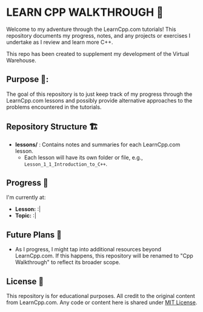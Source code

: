 # LEARN CPP WALKTHROUGH 🚶

Welcome to my adventure through the LearnCpp.com tutorials! This repository documents my progress, notes, and any projects or exercises I undertake as I review and learn more C++. 

This repo has been created to supplement my development of the Virtual Warehouse.

## Purpose 🎯:

The goal of this repository is to just keep track of my progress through the LearnCpp.com lessons and possibly provide alternative approaches to the problems encountered in the tutorials.

## Repository Structure 🏗️

- **lessons/** : Contains notes and summaries for each LearnCpp.com lesson.
  - Each lesson will have its own folder or file, e.g., `Lesson_1_1_Introduction_to_C++`.

## Progress 🚧

I'm currently at:
- **Lesson:** :|
- **Topic:** :|

## Future Plans 📆

- As I progress, I might tap into additional resources beyond LearnCpp.com. If this happens, this repository will be renamed to "Cpp Walkthrough" to reflect its broader scope.

## License 📜

This repository is for educational purposes. All credit to the original content from LearnCpp.com. Any code or content here is shared under [MIT License](https://github.com/CHRISSY-FRANKY/VIRTUAL-WAREHOUSE-ALPHA/blob/main/LICENSE).
